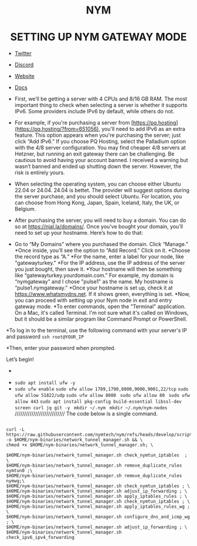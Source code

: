 # <h1 align="center">NYM</h1>
# <h1 align="center">SETTING UP NYM GATEWAY MODE</h1>

* [Twitter](https://twitter.com/nymproject)
* [Discord](https://discord.gg/nym)
* [Website](https://nymtech.net/)
* [Docs](https://nymtech.net/operators/nodes/nym-node.html)

* First, we’ll be getting a server with 4 CPUs and 8/16 GB RAM. The most important thing to check when selecting a server is whether it supports IPv6. Some providers include IPv6 by default, while others do not.
* For example, if you're purchasing a server from [https://pq.hosting](https://pq.hosting/?from=651056), you'll need to add IPv6 as an extra feature. This option appears when you're purchasing the server; just click “Add IPv6.” If you choose PQ Hosting, select the Palladium option with the 4/8 server configuration. You may find cheaper 4/8 servers at Hetzner, but running an exit gateway there can be challenging. Be cautious to avoid having your account banned. I received a warning but wasn’t banned and ended up shutting down the server. However, the risk is entirely yours.
* When selecting the operating system, you can choose either Ubuntu 22.04 or 24.04. 24.04 is bettet. The provider will suggest options during the server purchase, and you should select Ubuntu.
For location, you can choose from Hong Kong, Japan, Spain, Iceland, Italy, the UK, or Belgium.
* After purchasing the server, you will need to buy a domain. You can do so at https://njal.la/domains/. Once you've bought your domain, you’ll need to set up your hostname. Here’s how to do that:
* Go to “My Domains” where you purchased the domain.
Click “Manage.”
*Once inside, you’ll see the option to “Add Record.” Click on it.
*Choose the record type as “A.”
*For the name, enter a label for your node, like "gatewayturkey."
*For the IP address, use the IP address of the server you just bought, then save it.
*Your hostname will then be something like “gatewayturkey.yourdomain.com.” For example, my domain is “nymgateway” and I chose "pulse1" as the name. My hostname is “pulse1.nymgateway.”
*Once your hostname is set up, check it at https://www.whatsmydns.net. If it shows green, everything is set.
*Now, you can proceed with setting up your Nym node in exit and entry gateway mode.
*To enter commands, open the "Terminal" application. On a Mac, it's called Terminal. I'm not sure what it's called on Windows, but it should be a similar program like Command Prompt or PowerShell.

*To log in to the terminal, use the following command with your server's IP and password
``` ssh root@YOUR_IP ```

*Then, enter your password when prompted.

Let’s begin!

* ``` sh sudo apt update && sudo apt upgrade -y
 
* ```sudo apt install ufw -y ``` 
* ```sudo ufw enable``` 
```sudo ufw allow 1789,1790,8000,9000,9001,22/tcp``` 
```sudo ufw allow 51822/udp```
```sudo ufw allow 8080 ``` 
```sudo ufw allow 80 ```
```sudo ufw allow 443``` 
```sudo apt install pkg-config build-essential libssl-dev screen curl jq git -y ```
```mkdir ~/.nym ``` 
```mkdir ~/.nym/nym-nodes```
/////////////////////////// The code below is a single command.
``` mkdir $HOME/nym-binaries; \
 
curl -L https://raw.githubusercontent.com/nymtech/nym/refs/heads/develop/scripts/network_tunnel_manager.sh -o $HOME/nym-binaries/network_tunnel_manager.sh && \
chmod +x $HOME/nym-binaries/network_tunnel_manager.sh; \
 
$HOME/nym-binaries/network_tunnel_manager.sh check_nymtun_iptables  ; \
$HOME/nym-binaries/network_tunnel_manager.sh remove_duplicate_rules nymtun0 ;\
$HOME/nym-binaries/network_tunnel_manager.sh remove_duplicate_rules nymwg;\
$HOME/nym-binaries/network_tunnel_manager.sh check_nymtun_iptables ; \
$HOME/nym-binaries/network_tunnel_manager.sh adjust_ip_forwarding ; \
$HOME/nym-binaries/network_tunnel_manager.sh apply_iptables_rules ; \
$HOME/nym-binaries/network_tunnel_manager.sh check_nymtun_iptables ; \
$HOME/nym-binaries/network_tunnel_manager.sh apply_iptables_rules_wg ; \
$HOME/nym-binaries/network_tunnel_manager.sh configure_dns_and_icmp_wg ; \
$HOME/nym-binaries/network_tunnel_manager.sh adjust_ip_forwarding ; \
$HOME/nym-binaries/network_tunnel_manager.sh check_ipv6_ipv4_forwarding
``` 
``` ```
``` ```
``` ``` 
``` ```
``` ``` 
``` ```
``` ``` 
``` ```
``` ``` 
``` ```
``` ``` 
``` ```
``` ```
``` ``` 
``` ```
``` ``` 
``` ```
``` ``` 
``` ```
``` ``` 
``` ```
``` ``` 
``` ```
``` ``` 
``` ```
``` ``` 
``` ```





























